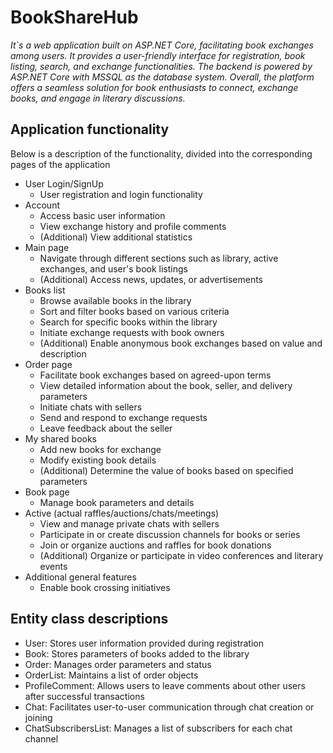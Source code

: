 # BookShareHub

*It`s a web application built on ASP.NET Core, facilitating book exchanges among users. 
It provides a user-friendly interface for registration, book listing, search, and exchange functionalities.
The backend is powered by ASP.NET Core with MSSQL as the database system. 
Overall, the platform offers a seamless solution for book enthusiasts to connect, exchange books, and engage in literary discussions.*

## Application functionality

Below is a description of the functionality, divided into the corresponding pages of the application
- User Login/SignUp
    - User registration and login functionality
- Account
    - Access basic user information
    - View exchange history and profile comments
    - (Additional) View additional statistics
- Main page
    - Navigate through different sections such as library, active exchanges, and user's book listings
    - (Additional) Access news, updates, or advertisements
- Books list
    - Browse available books in the library
    - Sort and filter books based on various criteria
    - Search for specific books within the library
    - Initiate exchange requests with book owners
    - (Additional) Enable anonymous book exchanges based on value and description
- Order page
    - Facilitate book exchanges based on agreed-upon terms
    - View detailed information about the book, seller, and delivery parameters
    - Initiate chats with sellers
    - Send and respond to exchange requests
    - Leave feedback about the seller
- My shared books
    - Add new books for exchange
    - Modify existing book details
    - (Additional) Determine the value of books based on specified parameters
- Book page
    - Manage book parameters and details
- Active (actual raffles/auctions/chats/meetings)
    - View and manage private chats with sellers
    - Participate in or create discussion channels for books or series
    - Join or organize auctions and raffles for book donations
    - (Additional) Organize or participate in video conferences and literary events
- Additional general features
    - Enable book crossing initiatives

## Entity class descriptions

- User: Stores user information provided during registration
- Book: Stores parameters of books added to the library
- Order: Manages order parameters and status
- OrderList: Maintains a list of order objects
- ProfileComment: Allows users to leave comments about other users after successful transactions
- Chat: Facilitates user-to-user communication through chat creation or joining
- ChatSubscribersList: Manages a list of subscribers for each chat channel